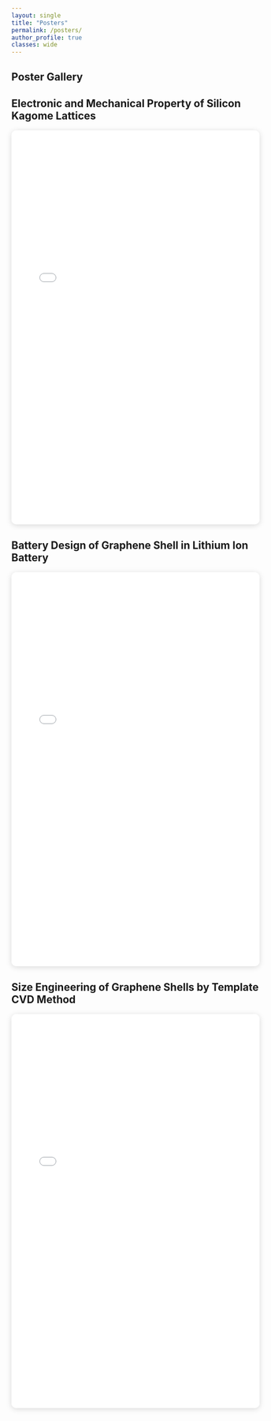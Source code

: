 ```yaml
---
layout: single
title: "Posters"
permalink: /posters/
author_profile: true
classes: wide
---
```


## Poster Gallery

<div class="poster-gallery">

## Electronic and Mechanical Property of Silicon Kagome Lattices
<iframe src="/files/Solid_state.pdf" width="100%" height="800px" style="border:none;box-shadow:0 2px 12px rgba(0,0,0,0.15);border-radius:10px;"></iframe>

## Battery Design of Graphene Shell in Lithium Ion Battery
<iframe src="/files/Li_ion_1.pdf" width="100%" height="800px" style="border:none;box-shadow:0 2px 12px rgba(0,0,0,0.15);border-radius:10px;"></iframe>

## Size Engineering of Graphene Shells by Template CVD Method
<iframe src="/files/Li_ion_2.pdf" width="100%" height="800px" style="border:none;box-shadow:0 2px 12px rgba(0,0,0,0.15);border-radius:10px;"></iframe>

</div>



